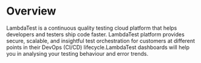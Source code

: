 # Overview

LambdaTest is a continuous quality testing cloud platform that helps developers and testers ship code faster. LambdaTest platform provides secure, scalable, and insightful test orchestration for customers at different points in their DevOps (CI/CD) lifecycle.LambdaTest dashboards will help you in analysing your testing behaviour and error trends.
